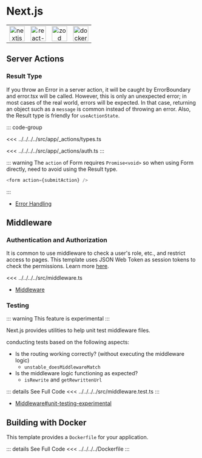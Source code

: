 # Next.js

|                                                             |                                                                               |                                                       |                                                             |
| :---------------------------------------------------------: | :---------------------------------------------------------------------------: | :---------------------------------------------------: | :---------------------------------------------------------: |
| <img src="/images/libs/nextjs.png" alt="nextjs" width="40"> | <img src="/images/libs/react-hook-form.png" alt="react-hook-form" width="40"> | <img src="/images/libs/zod.svg" alt="zod" width="40"> | <img src="/images/libs/docker.png" alt="docker" width="40"> |

## Server Actions

### Result Type <Badge type="tip" text="Best Practice" />

If you throw an Error in a server action, it will be caught by ErrorBoundary and error.tsx will be called. However, this is only an unexpected error; in most cases of the real world, errors will be expected. In that case, returning an object such as a `message` is common instead of throwing an error. Also, the Result type is friendly for `useActionState`.

::: code-group

<!-- prettier-ignore -->
<<< ../../../../src/app/_actions/types.ts

<!-- prettier-ignore -->
<<< ../../../../src/app/_actions/auth.ts
:::

::: warning
The `action` of Form requires `Promise<void>` so when using Form directly, need to avoid using the Result type.

```ts
<form action={submitAction} />
```

:::

- [Error Handling](https://nextjs.org/docs/app/building-your-application/routing/error-handling)

## Middleware

### Authentication and Authorization <Badge type="tip" text="Best Practice" />

It is common to use middleware to check a user's role, etc., and restrict access to pages. This template uses JSON Web Token as session tokens to check the permissions.
Learn more [here](/features/next-auth).

<<< ../../../../src/middleware.ts

- [Middleware](https://nextjs.org/docs/app/building-your-application/routing/middleware)

### Testing

::: warning
This feature is experimental
:::

Next.js provides utilities to help unit test middleware files.

conducting tests based on the following aspects:

- Is the routing working correctly? (without executing the middleware logic)
  - `unstable_doesMiddlewareMatch`
- Is the middleware logic functioning as expected?
  - `isRewrite` and `getRewrittenUrl`

::: details See Full Code
<<< ../../../../src/middleware.test.ts
:::

- [Middleware#unit-testing-experimental](https://nextjs.org/docs/app/building-your-application/routing/middleware#unit-testing-experimental)

## Building with Docker <Badge type="warning" text="Optional" />

This template provides a `Dockerfile` for your application.

::: details See Full Code
<<< ../../../../Dockerfile
:::
